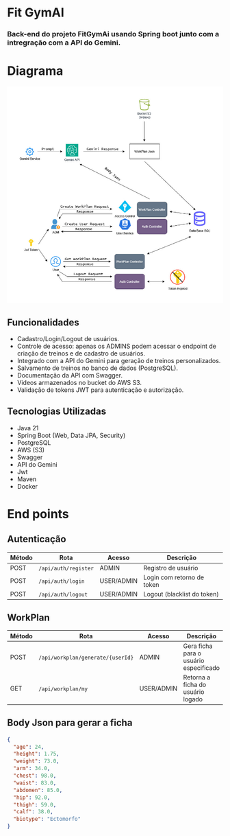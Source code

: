 # Fit GymAI

### Back-end do projeto FitGymAi usando Spring boot junto com a intregração com a API do Gemini.

# Diagrama

<img src="https://github.com/MOliveiraDev/Fit-GymAI/blob/main/assets/Fit-Gym.AI%20Diagrama.jpg"></img>

## Funcionalidades

- Cadastro/Login/Logout de usuários.
- Controle de acesso: apenas os ADMINS podem acessar o endpoint de criação de treinos e de cadastro de usuários.
- Integrado com a API do Gemini para geração de treinos personalizados.
- Salvamento de treinos no banco de dados (PostgreSQL).
- Documentação da API com Swagger.
- Videos armazenados no bucket do AWS S3.
- Validação de tokens JWT para autenticação e autorização.

## Tecnologias Utilizadas
- Java 21
- Spring Boot (Web, Data JPA, Security)
- PostgreSQL
- AWS (S3)
- Swagger
- API do Gemini
- Jwt
- Maven
- Docker

# End points

## Autenticação

| Método | Rota                 | Acesso     | Descrição                    |
| ------ | -------------------- |------------|------------------------------|
| POST   | `/api/auth/register` | ADMIN      | Registro de usuário          |
| POST   | `/api/auth/login`    | USER/ADMIN | Login com retorno de token   |
| POST   | `/api/auth/logout`   | USER/ADMIN |  Logout (blacklist do token) |



## WorkPlan
| Método | Rota                              | Acesso     | Descrição                              |
| ------ | --------------------------------- | ---------- | -------------------------------------- |
| POST   | `/api/workplan/generate/{userId}` | ADMIN      | Gera ficha para o usuário especificado |
| GET    | `/api/workplan/my`                | USER/ADMIN | Retorna a ficha do usuário logado      |


## Body Json para gerar a ficha
```json
{
  "age": 24,
  "height": 1.75,
  "weight": 73.0,
  "arm": 34.0,
  "chest": 98.0,
  "waist": 83.0,
  "abdomen": 85.0,
  "hip": 92.0,
  "thigh": 59.0,
  "calf": 38.0,
  "biotype": "Ectomorfo"
}
```
